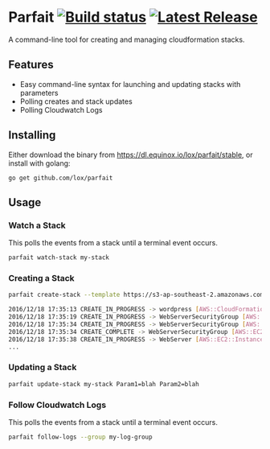 Parfait [![Build status](https://badge.buildkite.com/626907f71e5a0fde836085a4aa28d1b22ee36be71d5b88f476.svg)](https://buildkite.com/lox/parfait) [![Latest Release](https://img.shields.io/github/release/lox/parfait.svg)](https://github.com/lox/parfait/releases)
=======

A command-line tool for creating and managing cloudformation stacks.

## Features

 * Easy command-line syntax for launching and updating stacks with parameters
 * Polling creates and stack updates
 * Polling Cloudwatch Logs

## Installing

Either download the binary from https://dl.equinox.io/lox/parfait/stable, or install with golang:

```
go get github.com/lox/parfait
```

## Usage

### Watch a Stack

This polls the events from a stack until a terminal event occurs.

```bash
parfait watch-stack my-stack
```

### Creating a Stack

```bash
parfait create-stack --template https://s3-ap-southeast-2.amazonaws.com/cloudformation-templates-ap-southeast-2/WordPress_Single_Instance.template wordpress Param1=blah Param2=blah

2016/12/18 17:35:13 CREATE_IN_PROGRESS -> wordpress [AWS::CloudFormation::Stack] => "User Initiated"
2016/12/18 17:35:19 CREATE_IN_PROGRESS -> WebServerSecurityGroup [AWS::EC2::SecurityGroup]
2016/12/18 17:35:34 CREATE_IN_PROGRESS -> WebServerSecurityGroup [AWS::EC2::SecurityGroup] => "Resource creation Initiated"
2016/12/18 17:35:34 CREATE_COMPLETE -> WebServerSecurityGroup [AWS::EC2::SecurityGroup]
2016/12/18 17:35:38 CREATE_IN_PROGRESS -> WebServer [AWS::EC2::Instance]
...
```

### Updating a Stack

```bash
parfait update-stack my-stack Param1=blah Param2=blah
```

### Follow Cloudwatch Logs

This polls the events from a stack until a terminal event occurs.

```bash
parfait follow-logs --group my-log-group
```

